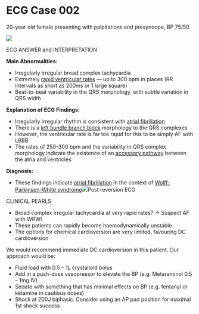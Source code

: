 # ECG Case 002

20-year old female presenting with palpitations and presyncope, BP 75/50

![](https://litfl.com/wp-content/uploads/2018/08/WPW-ecg-004.jpeg)

ECG ANSWER and INTERPRETATION


**Main Abnormalities:**
- Irregularly irregular broad complex tachycardia
- Extremely [rapid ventricular rates](https://litfl.com/ecg-rate-interpretation/) — up to 300 bpm in places (RR intervals as short as 200ms or 1 large square)
- Beat-to-beat variability in the QRS morphology, with subtle variation in QRS width


**Explanation of ECG Findings:**
- Irregularly irregular rhythm is consistent with [atrial fibrillation](https://litfl.com/atrial-fibrillation-ecg-library/)
- There is a [left bundle branch block](https://litfl.com/left-bundle-branch-block-lbbb-ecg-library/) morphology to the QRS complexes
- However, the ventricular rate is far too rapid for this to be simply AF with LBBB
- The rates of 250-300 bpm and the variability in QRS complex morphology indicate the existence of an [accessory pathway](https://litfl.com/pre-excitation-syndromes-ecg-library/) between the atria and ventricles


**Diagnosis:**
- These findings indicate [atrial fibrillation](https://litfl.com/atrial-fibrillation-ecg-library/) in the context of [Wolff-Parkinson-White syndrome](https://litfl.com/pre-excitation-syndromes-ecg-library/)![](https://litfl.com/wp-content/uploads/2018/08/WPW-ecg-005.jpeg)Post reversion ECG

CLINICAL PEARLS
- Broad complex irregular tachycardia at very rapid rates? -> Suspect AF with WPW!
- These patients can rapidly become haemodynamically unstable
- The options for chemical cardioversion are very limited, favouring DC cardioversion


We would recommend immediate DC cardioversion in this patient. Our approach would be:
- Fluid load with 0.5 – 1L crystalloid bolus
- Add in a push-dose vasopressor to elevate the BP (e.g. Metaraminol 0.5 – 1mg IV)
- Sedate with something that has minimal effects on BP (e.g. fentanyl or ketamine in cautious doses) 
- Shock at 200J biphasic. Consider using an AP pad position for maximal 1st shock success

